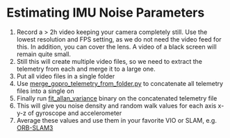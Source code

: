 # Estimating IMU Noise Parameters
1. Record a > 2h video keeping your camera completely still. Use the lowest resolution and FPS setting, as we do not need the video feed for this. In addition, you can cover the lens. A video of a black screen will remain quite small.
2. Still this will create multiple video files, so we need to extract the telemetry from each and merge it to a large one.
3. Put all video files in a single folder
4. Use [merge_gopro_telemetry_from_folder.py](../python/merge_gopro_telemetry_from_folder.py) to concatenate all telemetry files into a single on
5. Finally run [fit_allan_variance](../applications/fit_allan_variance) binary on the concatenated telemetry file
6. This will give you noise density and random walk values for each axis x-y-z of gyroscope and accelerometer
7. Average these values and use them in your favorite VIO or SLAM, e.g. [ORB-SLAM3](https://github.com/urbste/ORB_SLAM3)
